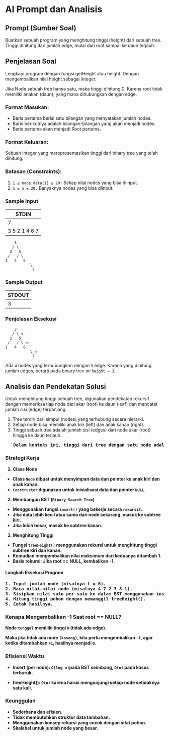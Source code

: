 # AI Prompt dan Analisis

## Prompt (Sumber Soal)

Buatkan sebuah program yang menghitung tinggi (height) dari sebuah tree. Tinggi dihitung dari jumlah edge, mulai dari root sampai ke daun terjauh.

## Penjelasan Soal

Lengkapi program dengan fungsi getHeight atau height. Dengan mengembalikan nilai height sebagai integer.

Jika Node sebuah tree hanya satu, maka tinggi dihitung 0. Karena root tidak memiliki anakan (daun), yang mana dihubungkan dengan edge.

### Format Masukan:

- Baris pertama berisi satu bilangan yang menyatakan jumlah nodes.
- Baris berikutnya adalah bilangan-bilangan yang akan menjadi nodes.
- Baris pertama akan menjadi Root pertama.

### Format Keluaran:

Sebuah integer yang merepresentasikan tinggi dari binary tree yang telah dihitung. 

### Batasan (Constraints):

1. `1 ≤ node.data[i] ≤ 20:` Setiap nilai nodes yang bisa diinput.
2. `1 ≤ n ≤ 20:` Banyaknya nodes yang bisa diinput.

### Sample Input

|  **STDIN**  |
|-------------|
|7            |
|3 5 2 1 4 6 7|



        3
       / \
      2   5
     /   / \
    1   4   6
               \
                7

### Sample Output

| **STDOUT** |
| ---------- |
| 3          |

### Penjelasan Eksekusi

        3
       / \ <-
      2   5
     /   / \ <-
    1   4   6
               \ <-
                7

Ada `4` nodes yang terhubungkan dengan `3` edge. Karena yang dihitung jumlah edges, berarti pada binary tree ini `height = 3`.

## Analisis dan Pendekatan Solusi

Untuk menghitung tinggi sebuah tree, digunakan pendekatan rekursif dengan memeriksa tiap node dari akar (root) ke daun (leaf) dan mencatat jumlah sisi (edge) terpanjang.

1. Tree terdiri dari simpul (nodes) yang terhubung secara hierarki.
2. Setiap node bisa memiliki anak kiri (left) dan anak kanan (right).
3. Tinggi sebuah tree adalah jumlah sisi (edges) dari node akar (root) hingga ke daun terjauh.

<pre>
  <strong>`Dalam konteks ini, tinggi dari tree dengan satu node adalah 0, maka jika root == NULL, kembalikan -1.`
</pre>
### Strategi Kerja

1. **Class Node** <br>
- Class `Node` dibuat untuk menyimpan data dan pointer ke anak kiri dan anak kanan.
- `Constructor` digunakan untuk inisialisasi data dan pointer `NULL`.
2. **Membangun BST (`Binary Search Tree`)** <br>
- Menggunakan fungsi `insert()` yang bekerja secara `rekursif`.
- Jika data lebih kecil atau sama dari node sekarang, masuk ke subtree kiri.
- Jika lebih besar, masuk ke subtree kanan.
3. **Menghitung Tinggi** <br>
- Fungsi `treeHeight()` menggunakan rekursi untuk menghitung tinggi subtree kiri dan kanan.
- Kemudian mengembalikan nilai maksimum dari keduanya ditambah 1.
- Basis rekursi: Jika root == NULL, kembalikan -1.

#### Langkah Eksekusi Program

<pre>
<strong>1. Input jumlah node (misalnya t = 6).
<strong>2. Baca nilai-nilai node (misalnya 4 7 2 3 8 1).
<strong>3. Sisipkan nilai satu per satu ke dalam BST menggunakan insert().
<strong>4. Hitung tinggi pohon dengan memanggil treeHeight().
<strong>5. Cetak hasilnya.
</pre>

### Kenapa Mengembalikan -1 Saat root == NULL?

Node `tunggal` memiliki tinggi `0` (tidak ada edge).

Maka jika tidak ada node `(kosong)`, kita perlu mengembalikan `-1`, agar ketika ditambahkan `+1`, hasilnya menjadi `0`.

### Efisiensi Waktu

- Insert (per node): `O(log n)`pada BST seimbang, `O(n)` pada kasus terburuk.

- treeHeight(): `O(n)` karena harus mengunjungi setiap node setidaknya satu kali.

### Keunggulan

- Sederhana dan efisien.
- Tidak membutuhkan struktur data tambahan.
- Menggunakan konsep rekursi yang cocok dengan sifat pohon.
- Skalabel untuk jumlah node yang besar.
